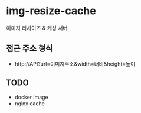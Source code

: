 # img-resize-cache
이미지 리사이즈 &amp; 캐싱 서버

## 접근 주소 형식
- http://API?url=이미지주소&width=너비&height=높이

## TODO
- docker image
- nginx cache
